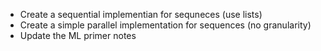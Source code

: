 * Create a sequential implementian for sequneces (use lists)
* Create a simple parallel implementation for sequences (no granularity)
* Update the ML primer notes